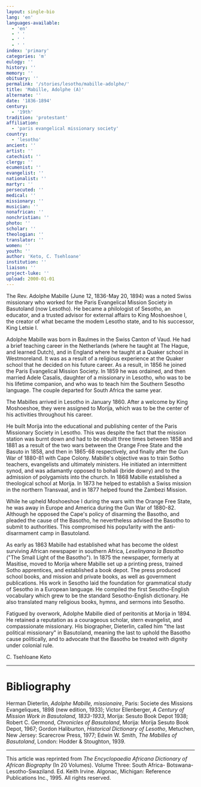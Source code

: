```yaml
---
layout: single-bio
lang: 'en'
languages-available:
  - 'en'
  - ' '
  - ' '
  - ' '
index: 'primary'
categories: 'm'
eulogy: ''
history: ''
memory: ''
obituary: ''
permalink: '/stories/lesotho/mabille-adolphe/'
title: 'Mabille, Adolphe (A)'
alternate: ''
date: '1836-1894'
century:
  - '19th'
tradition: 'protestant'
affiliation:
  - 'paris evangelical missionary society'
country:
  - 'lesotho'
ancient: ''
artist: ''
catechist: ''
clergy: ''
ecumenist: ''
evangelist: ''
nationalist: ''
martyr: ''
persecuted: ''
medical: ''
missionary: ''
musician: ''
nonafrican: ''
nonchristian: ''
photo: ''
scholar: ''
theologian: ''
translator: ''
women: ''
youth: ''
author: 'Keto, C. Tsehloane'
institution: ''
liaison: ''
project-luke: ''
upload: 2000-01-01
---
```



The Rev. Adolphe Mabille (June 12, 1836-May 20, 1894) was a noted Swiss missionary who worked for the Paris Evangelical Mission Society in Basutoland (now Lesotho). He became a philologist of Sesotho, an educator, and a trusted advisor for external affairs to King Moshoeshoe I, the creator of what became the modem Lesotho state, and to his successor, King Letsie I.

Adolphe Mabille was born in Baulmes in the Swiss Canton of Vaud. He had a brief teaching career in the Netherlands (where he taught at The Hague, and learned Dutch), and in England where he taught at a Quaker school in Westmoreland. It was as a result of a religious experience at the Quaker school that he decided on his future career. As a result, in 1856 he joined the Paris Evangelical Mission Society. In 1859 he was ordained, and then married Adele Casalis, daughter of a missionary in Lesotho, who was to be his lifetime companion, and who was to teach him the Southern Sesotho language. The couple departed for South Africa the same year.

The Mabilles arrived in Lesotho in January 1860. After a welcome by King Moshoeshoe, they were assigned to Morija, which was to be the center of his activities throughout his career.

He built Morija into the educational and publishing center of the Paris Missionary Society in Lesotho. This was despite the fact that the mission station was burnt down and had to be rebuilt three times between 1858 and 1881 as a result of the two wars between the Orange Free State and the Basuto in 1858, and then in 1865-68 respectively, and finally after the Gun War of 1880-81 with Cape Colony. Mabille's objective was to train Sotho teachers, evangelists and ultimately ministers. He initiated an intermittent synod, and was adamantly opposed to bohali (bride dowry) and to the admission of polygamists into the church. In 1868 Mabille established a theological school at Morija. In 1873 he helped to establish a Swiss mission in the northern Transvaal, and in 1877 helped found the Zambezi Mission.

While he upheld Moshoeshoe I during the wars with the Orange Free State, he was away in Europe and America during the Gun War of 1880-82. Although he opposed the Cape's policy of disarming the Basotho, and pleaded the cause of the Basotho, he nevertheless advised the Basotho to submit to authorities. This compromised his popu1arity with the anti-disarmament camp in Basutoland.

As early as 1863 Mabille had established what has become the oldest surviving African newspaper in southern Africa, *Leselinyana la Basotho* ("The Small Light of the Basotho"). In 1875 the newspaper, formerly at Masitise, moved to Morija where Mabille set up a printing press, trained Sotho apprentices, and established a book depot. The press produced school books, and mission and private books, as well as government publications. His work in Sesotho laid the foundation for grammatical study of Sesotho in a European language. He compiled the first Sesotho-English vocabulary which grew to be the standard Sesotho-English dictionary. He also translated many religious books, hymns, and sermons into Sesotho.

Fatigued by overwork, Adolphe Mabille died of peritonitis at Morija in 1894. He retained a reputation as a courageous scholar, stern evangelist, and compassionate missionary. His biographer, Dieterlin, called him "the last political missionary" in Basutoland, meaning the last to uphold the Basotho cause politically, and to advocate that the Basotho be treated with dignity under colonial rule.

C. Tsehloane Keto

---

# Bibliography

Herman Dieterlin, *Adolphe Mabille, missionaire*, Paris: Societe des Missions Evangeliques, 1898 (new edition, 1933); Victor Ellenberger, *A Century of Mission Work in Basutoland, 1833-1933*, Morija: Sesuto Book Depot 1938; Robert C. Germond, *Chronicles of Basutoland*, Morija: Morija Sesuto Book Depot, 1967; Gordon Haliburton, *Historical Dictionary of Lesotho*, Metuchen, New Jersey: Scarecrow Press, 1977; Edwin W. Smith, *The Mabilles of Basutoland*, London: Hodder & Stoughton, 1939.

---

This article was reprinted from *The Encyclopaedia Africana Dictionary of African Biography* (In 20 Volumes). Volume Three: South Africa- Botswana-Lesotho-Swaziland. Ed. Keith Irvine. Algonac, Michigan: Reference Publications Inc., 1995.  All rights reserved.